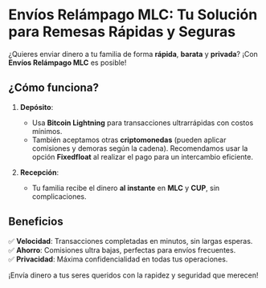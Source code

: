 # Envíos Relámpago MLC: Tu Solución para Remesas Rápidas y Seguras

¿Quieres enviar dinero a tu familia de forma **rápida**, **barata** y **privada**? ¡Con **Envíos Relámpago MLC** es posible!

## ¿Cómo funciona?

1. **Depósito**:  
   - Usa **Bitcoin Lightning** para transacciones ultrarrápidas con costos mínimos.  
   - También aceptamos otras **criptomonedas** (pueden aplicar comisiones y demoras según la cadena). Recomendamos usar la opción **Fixedfloat** al realizar el pago para un intercambio eficiente.

2. **Recepción**:  
   - Tu familia recibe el dinero **al instante** en **MLC** y **CUP**, sin complicaciones.

## Beneficios

✅ **Velocidad**: Transacciones completadas en minutos, sin largas esperas.  
✅ **Ahorro**: Comisiones ultra bajas, perfectas para envíos frecuentes.  
✅ **Privacidad**: Máxima confidencialidad en todas tus operaciones.

¡Envía dinero a tus seres queridos con la rapidez y seguridad que merecen!
